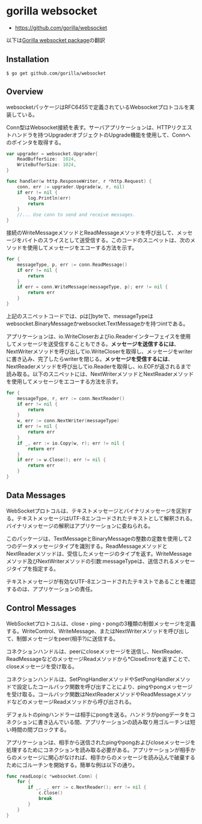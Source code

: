 # gorilla websocket
- https://github.com/gorilla/websocket

以下は[Gorilla websocket package](http://www.gorillatoolkit.org/pkg/websocket)の翻訳

## Installation
```
$ go get github.com/gorilla/websocket
```

## Overview
websocketパッケージはRFC6455で定義されているWebsocketプロトコルを実装している。

Conn型はWebsocket接続を表す。サーバアプリケーションは、HTTPリクエストハンドラを持つUpgraderオブジェクトのUpgrade機能を使用して、Connへのポインタを取得する。

```go
var upgrader = websocket.Upgrader{
	ReadBufferSize:  1024,
	WriteBufferSize: 1024,
}

func handler(w http.ResponseWriter, r *http.Request) {
	conn, err := upgrader.Upgrade(w, r, nil)
	if err != nil {
		log.Println(err)
		return
	}
	//... Use conn to send and receive messages.
}
```

接続のWriteMessageメソッドとReadMessageメソッドを呼び出して、メッセージをバイトのスライスとして送受信する。このコードのスニペットは、次のメソッドを使用してメッセージをエコーする方法を示す。

```go
for {
    messageType, p, err := conn.ReadMessage()
    if err != nil {
        return
    }
    if err = conn.WriteMessage(messageType, p); err != nil {
        return err
    }
}
```

上記のスニペットコードでは、pは[]byteで、messageTypeはwebsocket.BinaryMessageかwebsocket.TextMessageかを持つintである。

アプリケーションは、io.WriteCloserおよびio.Readerインターフェイスを使用してメッセージを送受信することもできる。**メッセージを送信するには**、NextWriterメソッドを呼び出してio.WriteCloserを取得し、メッセージをwriterに書き込み、完了したらwriterを閉じる。**メッセージを受信するには**、NextReaderメソッドを呼び出してio.Readerを取得し、io.EOFが返されるまで読み取る。以下のスニペットには、NextWriterメソッドとNextReaderメソッドを使用してメッセージをエコーする方法を示す。

```go
for {
    messageType, r, err := conn.NextReader()
    if err != nil {
        return
    }
    w, err := conn.NextWriter(messageType)
    if err != nil {
        return err
    }
    if _, err := io.Copy(w, r); err != nil {
        return err
    }
    if err := w.Close(); err != nil {
        return err
    }
}
```

## Data Messages
WebSocketプロトコルは、テキストメッセージとバイナリメッセージを区別する。テキストメッセージはUTF-8エンコードされたテキストとして解釈される。バイナリメッセージの解釈はアプリケーションに委ねられる。

このパッケージは、TextMessageとBinaryMessageの整数の定数を使用して2つのデータメッセージタイプを識別する。ReadMessageメソッドとNextReaderメソッドは、受信したメッセージのタイプを返す。WriteMessageメソッド及びNextWriterメソッドの引数:messageTypeは、送信されるメッセージタイプを指定する。

テキストメッセージが有効なUTF-8エンコードされたテキストであることを確認するのは、アプリケーションの責任。

## Control Messages
WebSocketプロトコルは、close・ping・pongの3種類の制御メッセージを定義する。WriteControl、WriteMessage、またはNextWriterメソッドを呼び出して、制御メッセージをpeer(相手?)に送信する。

コネクションハンドルは、peerにcloseメッセージを送信し、NextReader、ReadMessageなどのメッセージReadメソッドから*CloseErrorを返すことで、closeメッセージを受け取る。

コネクションハンドルは、SetPingHandlerメソッドやSetPongHandlerメソッドで設定したコールバック関数を呼び出すことにより、pingやpongメッセージを受け取る。コールバック関数はNextReaderメソッドやReadMessageメソッドなどのメッセージReadメソッドから呼び出される。

デフォルトのpingハンドラーは相手にpongを送る。ハンドラがpongデータをコネクションに書き込んでいる間、アプリケーションの読み取り用ゴルーチンは短い時間の間ブロックする。

アプリケーションは、相手から送信されたpingやpongおよびcloseメッセージを処理するためにコネクションを読み取る必要がある。アプリケーションが相手からのメッセージに関心がなければ、相手からのメッセージを読み込んで破棄するためにゴルーチンを開始する。簡単な例は以下の通り。

```go
func readLoop(c *websocket.Conn) {
    for {
        if _, _, err := c.NextReader(); err != nil {
            c.Close()
            break
        }
    }
}
```
